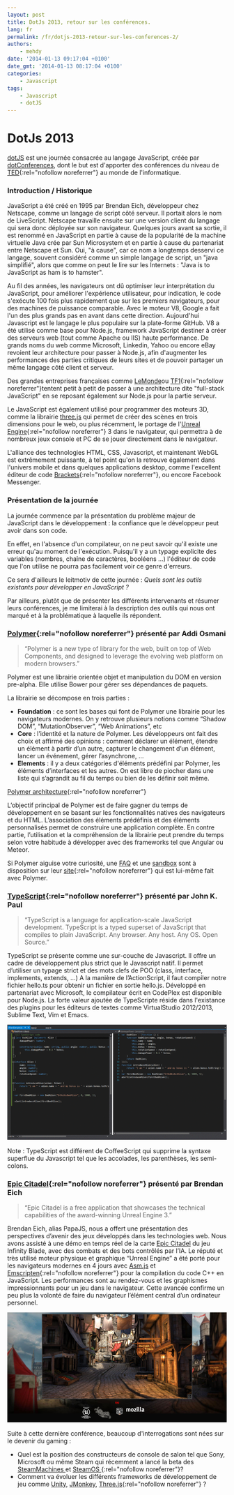 ```yaml
---
layout: post
title: DotJs 2013, retour sur les conférences.
lang: fr
permalink: /fr/dotjs-2013-retour-sur-les-conferences-2/
authors:
    - mehdy
date: '2014-01-13 09:17:04 +0100'
date_gmt: '2014-01-13 08:17:04 +0100'
categories:
    - Javascript
tags:
    - Javascript
    - dotJS
---
```


DotJs 2013
==========

[dotJS](http://www.dotjs.eu/) est une journée consacrée au langage JavaScript, créée par [dotConferences](http://www.dotconferences.eu/), dont le but est d'apporter des conférences du niveau de [TED](http://www.ted.com/){:rel="nofollow noreferrer"} au monde de l'informatique.

### Introduction / Historique

JavaScript a été créé en 1995 par Brendan Eich, développeur chez Netscape, comme un langage de script côté serveur. Il portait alors le nom de LiveScript. Netscape travaille ensuite sur une version client du langage qui sera donc déployée sur son navigateur. Quelques jours avant sa sortie, il est renommé en JavaScript en partie à cause de la popularité de la machine virtuelle Java crée par Sun Microsystem et en partie à cause du partenariat entre Netscape et Sun. Oui, "à cause", car ce nom a longtemps desservi ce langage, souvent considéré comme un simple langage de script, un "java simplifié", alors que comme on peut le lire sur les Internets : "Java is to JavaScript as ham is to hamster".

Au fil des années, les navigateurs ont dû optimiser leur interprétation du JavaScript, pour améliorer l'expérience utilisateur, pour indication, le code s'exécute 100 fois plus rapidement que sur les premiers navigateurs, pour des machines de puissance comparable. Avec le moteur V8, Google a fait l'un des plus grands pas en avant dans cette direction. Aujourd'hui Javascript est le langage le plus populaire sur la plate-forme GitHub. V8 a été utilisé comme base pour Node.js, framework JavaScript destiner à créer des serveurs web (tout comme Apache ou IIS) haute performance. De grands noms du web comme Microsoft, Linkedin, Yahoo ou encore eBay revoient leur architecture pour passer à Node.js, afin d'augmenter les performances des parties critiques de leurs sites et de pouvoir partager un même langage côté client et serveur.

Des grandes entreprises françaises comme [LeMonde](http://www.lemonde.fr/)ou [TF1](http://www.tf1.fr/){:rel="nofollow noreferrer"}tentent petit à petit de passer à une architecture dite "full-stack JavaScript" en se reposant également sur Node.js pour la partie serveur.

Le JavaScript est également utilisé pour programmer des moteurs 3D, comme la librairie [three.js](http://threejs.org/) qui permet de créer des scènes en trois dimensions pour le web, ou plus récemment, le portage de l'[Unreal Engine](http://www.unrealengine.com/){:rel="nofollow noreferrer"} 3 dans le navigateur, qui permettra  à de nombreux jeux console et PC de se jouer directement dans le navigateur.

L'alliance des technologies HTML, CSS, Javascript, et maintenant WebGL est extrêmement puissante, à tel point qu'on la retrouve également dans l'univers mobile et dans quelques applications desktop, comme l'excellent éditeur de code [Brackets](http://brackets.io/){:rel="nofollow noreferrer"}, ou encore Facebook Messenger.

### Présentation de la journée

La journée commence par la présentation du problème majeur de JavaScript dans le développement : la confiance que le développeur peut avoir dans son code.

En effet, en l'absence d'un compilateur, on ne peut savoir qu'il existe une erreur qu'au moment de l'exécution. Puisqu'il y a un typage explicite des variables (nombres, chaîne de caractères, booléens …) l'éditeur de code que l'on utilise ne pourra pas facilement voir ce genre d'erreurs.

Ce sera d'ailleurs le leitmotiv de cette journée : *Quels sont les outils existants pour développer en JavaScript ?*

Par ailleurs, plutôt que de présenter les différents intervenants et résumer leurs conférences, je me limiterai à la description des outils qui nous ont marqué et à la problématique à laquelle ils répondent.

### [Polymer](http://www.polymer-project.org/){:rel="nofollow noreferrer"} présenté par Addi Osmani

> “Polymer is a new type of library for the web, built on top of Web Components, and designed to leverage the evolving web platform on modern browsers.”

Polymer est une librairie orientée objet et manipulation du DOM en version pre-alpha. Elle utilise Bower pour gérer ses dépendances de paquets.

La librairie se décompose en trois parties :

-   **Foundation** : ce sont les bases qui font de Polymer une librairie pour les navigateurs modernes. On y retrouve plusieurs notions comme “Shadow DOM”, “MutationObserver”, “Web Animations”, etc
-   **Core** : l’identité et la nature de Polymer. Les développeurs ont fait des choix et affirmé des opinions : comment déclarer un élément, étendre un élément à partir d’un autre, capturer le changement d’un élément, lancer un événement, gérer l’asynchrone, ...
-   **Elements** : il y a deux catégories d'éléments prédéfini par Polymer, les éléments d’interfaces et les autres. On est libre de piocher dans une liste qui s’agrandit au fil du temps ou bien de les définir soit même.

[Polymer architecture](http://www.polymer-project.org/images/architecture-diagram.svg){:rel="nofollow noreferrer"}

L’objectif principal de Polymer est de faire gagner du temps de développement en se basant sur les fonctionnalités natives des navigateurs et du HTML. L’association des éléments prédéfinis et des éléments personnalisés permet de construire une application complète. En contre partie, l’utilisation et la compréhension de la librairie peut prendre du temps selon votre habitude à développer avec des frameworks tel que Angular ou Meteor.

Si Polymer aiguise votre curiosité, une [FAQ](http://www.polymer-project.org/faq.html) et une [sandbox](http://www.polymer-project.org/tools/sandbox/) sont à disposition sur leur [site](http://www.polymer-project.org/){:rel="nofollow noreferrer"} qui est lui-même fait avec Polymer.

### [TypeScript](http://www.typescriptlang.org/){:rel="nofollow noreferrer"} présenté par John K. Paul

> “TypeScript is a language for application-scale JavaScript development. TypeScript is a typed superset of JavaScript that compiles to plain JavaScript. Any browser. Any host. Any OS. Open Source.”

TypeScript se présente comme une sur-couche de Javascript. Il offre un cadre de développement plus strict que le Javascript natif. Il permet d’utiliser un typage strict et des mots clefs de POO (class, interface, implements, extends, …) A la manière de l’ActionScript, il faut compiler notre fichier hello.ts pour obtenir un fichier en sortie hello.js. Développé en partenariat avec Microsoft, le compilateur écrit en CodePlex est disponible pour Node.js. La forte valeur ajoutée de TypeScripte réside dans l'existance des plugins pour les éditeurs de textes comme VirtualStudio 2012/2013, Sublime Text, Vim et Emacs.

![Type2\_Fig\_06](/assets/2014-01-13-dotjs-2013-retour-sur-les-conferences-2/Type2_Fig_06.gif)

Note : TypeScript est différent de CoffeeScript qui supprime la syntaxe superflue du Javascript tel que les accolades, les parenthèses, les semi-colons.

### [Epic Citadel](http://www.unrealengine.com/html5/){:rel="nofollow noreferrer"} présenté par Brendan Eich

> “Epic Citadel is a free application that showcases the technical capabilities of the award-winning Unreal Engine 3.”

Brendan Eich, alias PapaJS, nous a offert une présentation des perspectives d’avenir des jeux développés dans les technologies web. Nous avons assisté à une démo en temps réel de la carte [Epic Citadel](http://www.unrealengine.com/html5/) du  jeu Infinity Blade, avec des combats et des bots contrôlés par l’IA. Le réputé et très utilisé moteur physique et graphique “Unreal Engine” a été porté pour les navigateurs modernes en 4 jours avec [Asm.js](http://www.generation-nt.com/go/?url=http%3A%2F%2Fasmjs.org%2F) et [Emscripten](http://www.generation-nt.com/go/?url=https%3A%2F%2Fgithub.com%2Fkripken%2Femscripten%2Fwiki){:rel="nofollow noreferrer"} pour la compilation du code C++ en JavaScript. Les performances sont au rendez-vous et les graphismes impressionnants pour un jeu dans le navigateur. Cette avancée confirme un peu plus la volonté de faire du navigateur l’élément central d’un ordinateur personnel.

![citadel-demo-2-100068222-orig](/assets/2014-01-13-dotjs-2013-retour-sur-les-conferences-2/citadel-demo-2-100068222-orig.png)

Suite à cette dernière conférence, beaucoup d'interrogations sont nées sur le devenir du gaming :

-   Quel est la position des constructeurs de console de salon tel que Sony, Microsoft ou même Steam qui récemment a lancé la beta des [SteamMachines ](http://store.steampowered.com/livingroom/SteamMachines/)et [SteamOS ](http://store.steampowered.com/livingroom/SteamOS/){:rel="nofollow noreferrer"}?
-   Comment va évoluer les différents frameworks de développement de jeu comme [Unity](http://unity3d.com/), [JMonkey](http://jmonkeyengine.org/), [Three.js](http://threejs.org/){:rel="nofollow noreferrer"} ?
